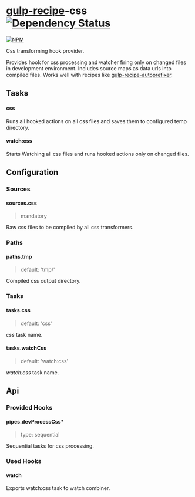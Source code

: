# [gulp-recipe](https://github.com/PGS-dev/gulp-recipe-loader)-css [![Dependency Status][depstat-image]][depstat-url]
[![NPM][npm-image]][npm-url]

Css transforming hook provider.

Provides hook for css processing and watcher firing only on changed files in development environment.
Includes source maps as data urls into compiled files.
Works well with recipes like [gulp-recipe-autoprefixer](https://github.com/PGS-dev/gulp-recipe-autoprefixer).

## Tasks
#### css
Runs all hooked actions on all css files and saves them to configured temp directory.

#### watch:css
Starts Watching all css files and runs hooked actions only on changed files.

## Configuration
### Sources
#### sources.css
> mandatory

Raw css files to be compiled by all css transformers.

### Paths
#### paths.tmp
> default: 'tmp/'

Compiled css output directory.

### Tasks
#### tasks.css
> default: 'css'

_css_ task name.

#### tasks.watchCss
> default: 'watch:css'

_watch:css_ task name.

## Api
### Provided Hooks
#### pipes.devProcessCss*
> type: sequential

Sequential tasks for css processing.

### Used Hooks
#### watch

Exports watch:css task to watch combiner.

[npm-url]: https://npmjs.org/package/gulp-recipe-css
[npm-image]: https://nodei.co/npm/gulp-recipe-css.png?downloads=true

[depstat-url]: https://david-dm.org/PGS-dev/gulp-recipe-css
[depstat-image]: https://img.shields.io/david/PGS-dev/gulp-recipe-css.svg?style=flat